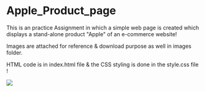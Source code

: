# Apple_Product_page

This is an practice Assignment in which a simple web page is created which displays a stand-alone product "Apple" of an e-commerce website!

Images are attached for reference & download purpose as well in images folder.

HTML code is in index.html file & the CSS styling is done in the style.css file !

<img  src="https://user-images.githubusercontent.com/81765508/178121942-57927d68-1fed-444c-b9a9-f518132c93de.png">

